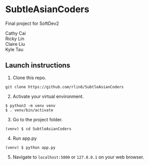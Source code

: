 # SubtleAsianCoders
Final project for SoftDev2 

Cathy Cai  
Ricky Lin  
Claire Liu  
Kyle Tau  

## Launch instructions
1. Clone this repo.
```
git clone https://github.com/rlin6/SubtleAsianCoders
```
2. Activate your virtual environment.
```
$ python3 -m venv venv
$ . venv/bin/activate
```
3. Go to the project folder.
```
(venv) $ cd SubtleAsianCoders
```
4. Run app.py
```
(venv) $ python app.py
```
5. Navigate to ```localhost:5000``` or ```127.0.0.1``` on your web browser.
